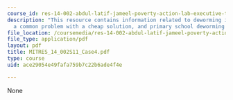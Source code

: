 ```yaml
---
course_id: res-14-002-abdul-latif-jameel-poverty-action-lab-executive-training-evaluating-social-programs-2011-spring-2011
description: "This resource contains information related to deworming in kenya, worms\u2014\
  a common problem with a cheap solution, and primary school deworming program."
file_location: /coursemedia/res-14-002-abdul-latif-jameel-poverty-action-lab-executive-training-evaluating-social-programs-2011-spring-2011/ace29054e49fafa759b7c22b6ade4f4e_MITRES_14_002S11_Case4.pdf
file_type: application/pdf
layout: pdf
title: MITRES_14_002S11_Case4.pdf
type: course
uid: ace29054e49fafa759b7c22b6ade4f4e

---
```

None